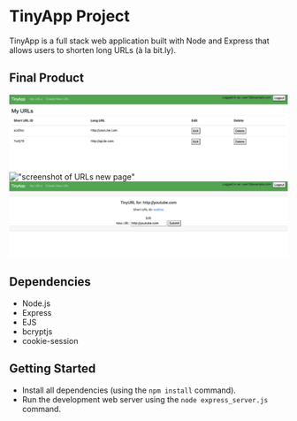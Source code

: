 # TinyApp Project

TinyApp is a full stack web application built with Node and Express that allows users to shorten long URLs (à la bit.ly).

## Final Product

!["screenshot of URLs page"](https://raw.githubusercontent.com/k-henningson/tinyapp/693f5108bb561d12834cacac25368e286f3a3936/docs/urls-page.png)
!["screenshot of URLs new page"]()
!["screenshot of URLs ID page"](https://raw.githubusercontent.com/k-henningson/tinyapp/693f5108bb561d12834cacac25368e286f3a3936/docs/urls-id-page.png)

## Dependencies

- Node.js
- Express
- EJS
- bcryptjs
- cookie-session

## Getting Started

- Install all dependencies (using the `npm install` command).
- Run the development web server using the `node express_server.js` command.